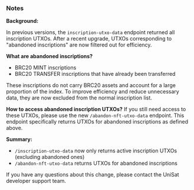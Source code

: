 ### Notes

**Background:**

In previous versions, the `inscription-utxo-data` endpoint returned all inscription UTXOs. After a recent upgrade, UTXOs corresponding to "abandoned inscriptions" are now filtered out for efficiency.

**What are abandoned inscriptions?**
- BRC20 MINT inscriptions
- BRC20 TRANSFER inscriptions that have already been transferred

These inscriptions do not carry BRC20 assets and account for a large proportion of the index. To improve efficiency and reduce unnecessary data, they are now excluded from the normal inscription list.

**How to access abandoned inscription UTXOs?**
If you still need access to these UTXOs, please use the new `/abandon-nft-utxo-data` endpoint. This endpoint specifically returns UTXOs for abandoned inscriptions as defined above.

**Summary:**
- `/inscription-utxo-data` now only returns active inscription UTXOs (excluding abandoned ones)
- `/abandon-nft-utxo-data` returns UTXOs for abandoned inscriptions

If you have any questions about this change, please contact the UniSat developer support team. 